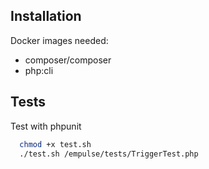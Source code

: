 
## Installation

Docker images needed:

* composer/composer
* php:cli

## Tests

Test with phpunit

```bash
  chmod +x test.sh
  ./test.sh /empulse/tests/TriggerTest.php
```
